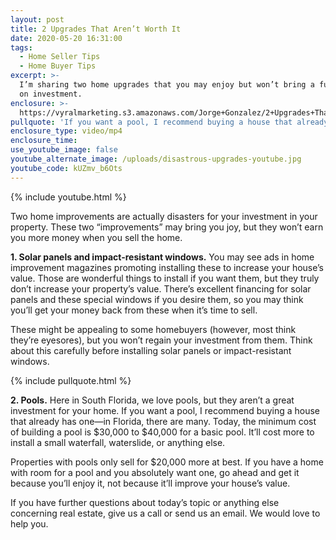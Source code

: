 ```yaml
---
layout: post
title: 2 Upgrades That Aren’t Worth It
date: 2020-05-20 16:31:00
tags:
  - Home Seller Tips
  - Home Buyer Tips
excerpt: >-
  I’m sharing two home upgrades that you may enjoy but won’t bring a full return
  on investment.
enclosure: >-
  https://vyralmarketing.s3.amazonaws.com/Jorge+Gonzalez/2+Upgrades+That+Arent+Worth+It.mp4
pullquote: 'If you want a pool, I recommend buying a house that already has one.'
enclosure_type: video/mp4
enclosure_time:
use_youtube_image: false
youtube_alternate_image: /uploads/disastrous-upgrades-youtube.jpg
youtube_code: kUZmv_b6Ots
---
```


{% include youtube.html %}

Two home improvements are actually disasters for your investment in your property. These two “improvements” may bring you joy, but they won’t earn you more money when you sell the home.

**1\. Solar panels and impact-resistant windows.** You may see ads in home improvement magazines promoting installing these to increase your house’s value. Those are wonderful things to install if you want them, but they truly don’t increase your property’s value. There’s excellent financing for solar panels and these special windows if you desire them, so you may think you’ll get your money back from these when it’s time to sell.&nbsp;

These might be appealing to some homebuyers (however, most think they’re eyesores), but you won’t regain your investment from them. Think about this carefully before installing solar panels or impact-resistant windows.

{% include pullquote.html %}

**2\. Pools.** Here in South Florida, we love pools, but they aren’t a great investment for your home. If you want a pool, I recommend buying a house that already has one—in Florida, there are many. Today, the minimum cost of building a pool is $30,000 to $40,000 for a basic pool. It’ll cost more to install a small waterfall, waterslide, or anything else.&nbsp;

Properties with pools only sell for $20,000 more at best. If you have a home with room for a pool and you absolutely want one, go ahead and get it because you’ll enjoy it, not because it’ll improve your house’s value.&nbsp;

If you have further questions about today’s topic or anything else concerning real estate, give us a call or send us an email. We would love to help you.